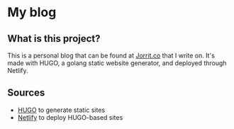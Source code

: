 # My blog

## What is this project?

This is a personal blog that can be found at [Jorrit.co](http://jorrit.co/) that I write on. It's made with HUGO, a golang static website generator, and deployed through Netlify.

## Sources

- [HUGO](https://gohugo.io/) to generate static sites
- [Netlify](https://www.netlify.com/) to deploy HUGO-based sites
